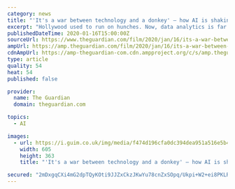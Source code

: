 ```yaml
---
category: news
title: "'It's a war between technology and a donkey' – how AI is shaking up Hollywood"
excerpt: "Hollywood used to run on hunches. Now, data analytics is far more effective than humans at predicting hits and eliminating flops. Is this a brave new world – or the death knell of creativity?"
publishedDateTime: 2020-01-16T15:00:00Z
sourceUrl: https://www.theguardian.com/film/2020/jan/16/its-a-war-between-technology-and-a-donkey-how-ai-is-shaking-up-hollywood
ampUrl: https://amp.theguardian.com/film/2020/jan/16/its-a-war-between-technology-and-a-donkey-how-ai-is-shaking-up-hollywood
cdnAmpUrl: https://amp-theguardian-com.cdn.ampproject.org/c/s/amp.theguardian.com/film/2020/jan/16/its-a-war-between-technology-and-a-donkey-how-ai-is-shaking-up-hollywood
type: article
quality: 54
heat: 54
published: false

provider:
  name: The Guardian
  domain: theguardian.com

topics:
  - AI

images:
  - url: https://i.guim.co.uk/img/media/f474d196cfa0dc394dea951a516e5b4792f17bfb/145_0_3594_2157/master/3594.jpg?width=605&quality=85&auto=format&fit=max&s=a7cd2d50a5096bea333a9732209f3350
    width: 605
    height: 363
    title: "'It's a war between technology and a donkey' – how AI is shaking up Hollywood"

secured: "2mDxgqCXi4mG2dpTQyKOti9JJZxCkzJKwYu78cnZxSOpq/Ukpi+W2+ei8PKLR5m3l+osVWbYvK9BQdUA9/QH4jkxiruoPCYuBPGkmsBMB2REYVXDbEVT63JrQoXYh96YuiCLLr+CtkDeALFReh83vd27erRUH2X81w55/6ogSYxfmJ3JRpbZlfpoMaVLzCxmwFKvaMGxrUx24JlpcqV7JrIwcLFraeq6VKaND/i5KOI5266r5oA2mC/1/l1hCdDltde7pX6CvggRvp2VTKNtDTt7z2l71qLHpeGMovm+ZCNpzkg/N+8M1jOpBSByyKIlyH3JiCBlLqF0Ev8donsj7WG2S15WrBG2xPA7zDBDRRfvVq44//hK3f6Z2cqRojdVKCUe38uW+h0ioPYjJE1GD1h4+hcHumNUTK8P4yvpdyJ6xA9t4X5RBq6bp+HD6KzvdNvd+k5iDN0a6i4dGG+abQ==;Xkc2pQ1Yj7YLvfJbG1b2nQ=="
---
```


